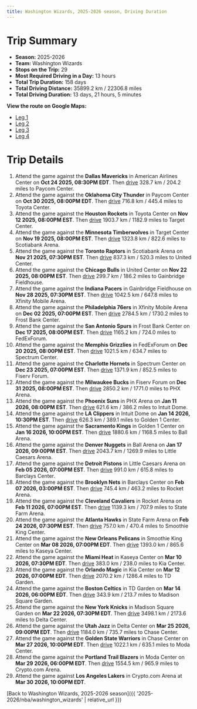 ```yaml
---
title: Washington Wizards, 2025-2026 season, Driving Duration
---
```


# Trip Summary
- **Season:** 2025-2026
- **Team:** Washington Wizards
- **Stops on the Trip:** 29
- **Most Required Driving in a Day:** 13 hours
- **Total Trip Duration:** 158 days
- **Total Driving Distance:** 35899.2 km / 22306.8 miles
- **Total Driving Duration:** 13 days, 21 hours, 5 minutes

**View the route on Google Maps:**
- [Leg 1](https://www.google.com/maps/dir/American+Airlines+Center+Dallas+TX/Paycom+Center+Oklahoma+City+OK/Toyota+Center+Houston+TX/Target+Center+Minneapolis+MN/Scotiabank+Arena+Toronto+ON/United+Center+Chicago+IL/Gainbridge+Fieldhouse+Indianapolis+IN/Xfinity+Mobile+Arena+Philadelphia+PA/Frost+Bank+Center+San+Antonio+TX/FedExForum+Memphis+TN)
- [Leg 2](https://www.google.com/maps/dir/FedExForum+Memphis+TN/Spectrum+Center+Charlotte+NC/Fiserv+Forum+Milwaukee+WI/PHX+Arena+Phoenix+AZ/Intuit+Dome+Inglewood+CA/Golden+1+Center+Sacramento+CA/Ball+Arena+Denver+CO/Little+Caesars+Arena+Detroit+MI/Barclays+Center+Brooklyn+NY/Rocket+Arena+Cleveland+OH)
- [Leg 3](https://www.google.com/maps/dir/Rocket+Arena+Cleveland+OH/State+Farm+Arena+Atlanta+GA/Smoothie+King+Center+New+Orleans+LA/Kaseya+Center+Miami+FL/Kia+Center+Orlando+FL/TD+Garden+Boston+MA/Madison+Square+Garden+New+York+NY/Delta+Center+Salt+Lake+City+UT/Chase+Center+San+Francisco+CA/Moda+Center+Portland+OR)
- [Leg 4](https://www.google.com/maps/dir/Moda+Center+Portland+OR/Crypto.com+Arena+Los+Angeles+CA)

# Trip Details
1. Attend the game against the **Dallas Mavericks** in American Airlines Center on **Oct 24 2025, 08:30PM EDT**. Then [drive](https://www.google.com/maps/dir/American+Airlines+Center+Dallas+TX/Paycom+Center+Oklahoma+City+OK) 328.7 km / 204.2 miles to Paycom Center.
2. Attend the game against the **Oklahoma City Thunder** in Paycom Center on **Oct 30 2025, 08:00PM EDT**. Then [drive](https://www.google.com/maps/dir/Paycom+Center+Oklahoma+City+OK/Toyota+Center+Houston+TX) 716.8 km / 445.4 miles to Toyota Center.
3. Attend the game against the **Houston Rockets** in Toyota Center on **Nov 12 2025, 08:00PM EST**. Then [drive](https://www.google.com/maps/dir/Toyota+Center+Houston+TX/Target+Center+Minneapolis+MN) 1903.7 km / 1182.9 miles to Target Center.
4. Attend the game against the **Minnesota Timberwolves** in Target Center on **Nov 19 2025, 08:00PM EST**. Then [drive](https://www.google.com/maps/dir/Target+Center+Minneapolis+MN/Scotiabank+Arena+Toronto+ON) 1323.8 km / 822.6 miles to Scotiabank Arena.
5. Attend the game against the **Toronto Raptors** in Scotiabank Arena on **Nov 21 2025, 07:30PM EST**. Then [drive](https://www.google.com/maps/dir/Scotiabank+Arena+Toronto+ON/United+Center+Chicago+IL) 837.3 km / 520.3 miles to United Center.
6. Attend the game against the **Chicago Bulls** in United Center on **Nov 22 2025, 08:00PM EST**. Then [drive](https://www.google.com/maps/dir/United+Center+Chicago+IL/Gainbridge+Fieldhouse+Indianapolis+IN) 299.7 km / 186.2 miles to Gainbridge Fieldhouse.
7. Attend the game against the **Indiana Pacers** in Gainbridge Fieldhouse on **Nov 28 2025, 07:30PM EST**. Then [drive](https://www.google.com/maps/dir/Gainbridge+Fieldhouse+Indianapolis+IN/Xfinity+Mobile+Arena+Philadelphia+PA) 1042.5 km / 647.8 miles to Xfinity Mobile Arena.
8. Attend the game against the **Philadelphia 76ers** in Xfinity Mobile Arena on **Dec 02 2025, 07:00PM EST**. Then [drive](https://www.google.com/maps/dir/Xfinity+Mobile+Arena+Philadelphia+PA/Frost+Bank+Center+San+Antonio+TX) 2784.5 km / 1730.2 miles to Frost Bank Center.
9. Attend the game against the **San Antonio Spurs** in Frost Bank Center on **Dec 17 2025, 08:00PM EST**. Then [drive](https://www.google.com/maps/dir/Frost+Bank+Center+San+Antonio+TX/FedExForum+Memphis+TN) 1165.2 km / 724.0 miles to FedExForum.
10. Attend the game against the **Memphis Grizzlies** in FedExForum on **Dec 20 2025, 08:00PM EST**. Then [drive](https://www.google.com/maps/dir/FedExForum+Memphis+TN/Spectrum+Center+Charlotte+NC) 1021.5 km / 634.7 miles to Spectrum Center.
11. Attend the game against the **Charlotte Hornets** in Spectrum Center on **Dec 23 2025, 07:00PM EST**. Then [drive](https://www.google.com/maps/dir/Spectrum+Center+Charlotte+NC/Fiserv+Forum+Milwaukee+WI) 1371.9 km / 852.5 miles to Fiserv Forum.
12. Attend the game against the **Milwaukee Bucks** in Fiserv Forum on **Dec 31 2025, 08:00PM EST**. Then [drive](https://www.google.com/maps/dir/Fiserv+Forum+Milwaukee+WI/PHX+Arena+Phoenix+AZ) 2850.2 km / 1771.0 miles to PHX Arena.
13. Attend the game against the **Phoenix Suns** in PHX Arena on **Jan 11 2026, 08:00PM EST**. Then [drive](https://www.google.com/maps/dir/PHX+Arena+Phoenix+AZ/Intuit+Dome+Inglewood+CA) 621.6 km / 386.2 miles to Intuit Dome.
14. Attend the game against the **LA Clippers** in Intuit Dome on **Jan 14 2026, 10:30PM EST**. Then [drive](https://www.google.com/maps/dir/Intuit+Dome+Inglewood+CA/Golden+1+Center+Sacramento+CA) 626.3 km / 389.1 miles to Golden 1 Center.
15. Attend the game against the **Sacramento Kings** in Golden 1 Center on **Jan 16 2026, 10:00PM EST**. Then [drive](https://www.google.com/maps/dir/Golden+1+Center+Sacramento+CA/Ball+Arena+Denver+CO) 1880.6 km / 1168.5 miles to Ball Arena.
16. Attend the game against the **Denver Nuggets** in Ball Arena on **Jan 17 2026, 09:00PM EST**. Then [drive](https://www.google.com/maps/dir/Ball+Arena+Denver+CO/Little+Caesars+Arena+Detroit+MI) 2043.7 km / 1269.9 miles to Little Caesars Arena.
17. Attend the game against the **Detroit Pistons** in Little Caesars Arena on **Feb 05 2026, 07:00PM EST**. Then [drive](https://www.google.com/maps/dir/Little+Caesars+Arena+Detroit+MI/Barclays+Center+Brooklyn+NY) 991.0 km / 615.8 miles to Barclays Center.
18. Attend the game against the **Brooklyn Nets** in Barclays Center on **Feb 07 2026, 03:00PM EST**. Then [drive](https://www.google.com/maps/dir/Barclays+Center+Brooklyn+NY/Rocket+Arena+Cleveland+OH) 745.4 km / 463.2 miles to Rocket Arena.
19. Attend the game against the **Cleveland Cavaliers** in Rocket Arena on **Feb 11 2026, 07:00PM EST**. Then [drive](https://www.google.com/maps/dir/Rocket+Arena+Cleveland+OH/State+Farm+Arena+Atlanta+GA) 1139.3 km / 707.9 miles to State Farm Arena.
20. Attend the game against the **Atlanta Hawks** in State Farm Arena on **Feb 24 2026, 07:30PM EST**. Then [drive](https://www.google.com/maps/dir/State+Farm+Arena+Atlanta+GA/Smoothie+King+Center+New+Orleans+LA) 757.0 km / 470.4 miles to Smoothie King Center.
21. Attend the game against the **New Orleans Pelicans** in Smoothie King Center on **Mar 08 2026, 07:00PM EDT**. Then [drive](https://www.google.com/maps/dir/Smoothie+King+Center+New+Orleans+LA/Kaseya+Center+Miami+FL) 1393.0 km / 865.6 miles to Kaseya Center.
22. Attend the game against the **Miami Heat** in Kaseya Center on **Mar 10 2026, 07:30PM EDT**. Then [drive](https://www.google.com/maps/dir/Kaseya+Center+Miami+FL/Kia+Center+Orlando+FL) 383.0 km / 238.0 miles to Kia Center.
23. Attend the game against the **Orlando Magic** in Kia Center on **Mar 12 2026, 07:00PM EDT**. Then [drive](https://www.google.com/maps/dir/Kia+Center+Orlando+FL/TD+Garden+Boston+MA) 2070.2 km / 1286.4 miles to TD Garden.
24. Attend the game against the **Boston Celtics** in TD Garden on **Mar 14 2026, 06:00PM EDT**. Then [drive](https://www.google.com/maps/dir/TD+Garden+Boston+MA/Madison+Square+Garden+New+York+NY) 343.9 km / 213.7 miles to Madison Square Garden.
25. Attend the game against the **New York Knicks** in Madison Square Garden on **Mar 22 2026, 07:30PM EDT**. Then [drive](https://www.google.com/maps/dir/Madison+Square+Garden+New+York+NY/Delta+Center+Salt+Lake+City+UT) 3498.1 km / 2173.6 miles to Delta Center.
26. Attend the game against the **Utah Jazz** in Delta Center on **Mar 25 2026, 09:00PM EDT**. Then [drive](https://www.google.com/maps/dir/Delta+Center+Salt+Lake+City+UT/Chase+Center+San+Francisco+CA) 1184.0 km / 735.7 miles to Chase Center.
27. Attend the game against the **Golden State Warriors** in Chase Center on **Mar 27 2026, 10:00PM EDT**. Then [drive](https://www.google.com/maps/dir/Chase+Center+San+Francisco+CA/Moda+Center+Portland+OR) 1022.1 km / 635.1 miles to Moda Center.
28. Attend the game against the **Portland Trail Blazers** in Moda Center on **Mar 29 2026, 06:00PM EDT**. Then [drive](https://www.google.com/maps/dir/Moda+Center+Portland+OR/Crypto.com+Arena+Los+Angeles+CA) 1554.5 km / 965.9 miles to Crypto.com Arena.
29. Attend the game against **Los Angeles Lakers** in Crypto.com Arena at **Mar 30 2026, 10:00PM EDT**.

[Back to Washington Wizards, 2025-2026 season]({{ '2025-2026/nba/washington_wizards' | relative_url }})
